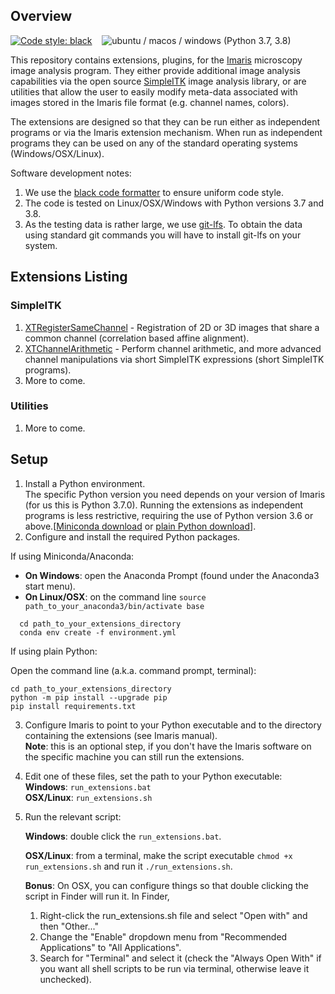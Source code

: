 ## Overview

[![Code style: black](https://img.shields.io/badge/code%20style-black-000000.svg)](https://github.com/psf/black) &nbsp;&nbsp;
![ubuntu / macos / windows (Python 3.7, 3.8)](https://github.com/niaid/imaris_extensions/actions/workflows/main.yml/badge.svg)

This repository contains extensions, plugins, for the [Imaris](https://imaris.oxinst.com/) microscopy image analysis program. They either provide additional image analysis capabilities via the open source [SimpleITK](https://simpleitk.org) image analysis library, or are utilities that allow the user to easily modify meta-data associated with images stored in the Imaris file format (e.g. channel names, colors).

The extensions are designed so that they can be run either as independent programs or via the Imaris extension mechanism. When run as independent programs they can be used on any of the standard operating systems (Windows/OSX/Linux).

Software development notes:

1. We use the [black code formatter](https://github.com/psf/black) to ensure uniform code style.
2. The code is tested on Linux/OSX/Windows with Python versions 3.7 and 3.8.
3. As the testing data is rather large, we use [git-lfs](https://git-lfs.github.com/). To obtain the data using standard git commands you will have to install git-lfs on your system.

## Extensions Listing

### SimpleITK
  1. [XTRegisterSameChannel](http://niaid.github.io/imaris_extensions/XTRegisterSameChannel.html) - Registration of 2D or 3D images that share a common channel (correlation based affine alignment).
  2. [XTChannelArithmetic](http://niaid.github.io/imaris_extensions/XTChannelArithmetic.html) - Perform channel arithmetic, and more advanced channel manipulations via short SimpleITK expressions (short SimpleITK programs).
  3. More to come.

### Utilities
  1. More to come.  

## Setup

1. Install a Python environment.  
The specific Python version you need depends on your version of Imaris (for us this is Python 3.7.0). Running the extensions as independent programs is less restrictive, requiring the use of Python version 3.6 or above.[[Miniconda download](https://docs.conda.io/en/latest/miniconda.html) or [plain Python download](https://www.python.org/downloads/)].
2. Configure and install the required Python packages.

  If using Miniconda/Anaconda:

  * **On Windows**: open the Anaconda Prompt (found under the Anaconda3 start menu).
  * **On Linux/OSX**: on the command line ```source path_to_your_anaconda3/bin/activate base```
```
  cd path_to_your_extensions_directory
  conda env create -f environment.yml
  ```

  If using plain Python:

  Open the command line (a.k.a. command prompt, terminal):
```
cd path_to_your_extensions_directory
python -m pip install --upgrade pip
pip install requirements.txt
```
3. Configure Imaris to point to your Python executable and to the directory containing the extensions (see Imaris manual).  
 **Note**: this is an optional step, if you don't have the Imaris software on the specific machine you can still run the extensions.
4. Edit one of these files, set the path to your Python executable:  
  **Windows**: `run_extensions.bat`  
  **OSX/Linux**: `run_extensions.sh`

5. Run the relevant script:  

   **Windows**: double click the `run_extensions.bat`.  

   **OSX/Linux**: from a terminal, make the script executable `chmod +x run_extensions.sh` and run it `./run_extensions.sh`.  

   **Bonus**: On OSX, you can configure things so that double clicking the script in Finder will run it. In Finder,  
   1. Right-click the run_extensions.sh file and select "Open with" and then "Other..."
   2. Change the "Enable" dropdown menu from "Recommended Applications" to "All Applications".
   3. Search for "Terminal" and select it (check the "Always Open With" if you want all shell scripts to be run via terminal, otherwise leave it unchecked).

